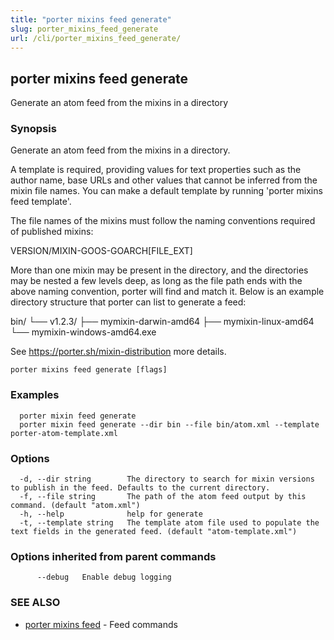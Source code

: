 ```yaml
---
title: "porter mixins feed generate"
slug: porter_mixins_feed_generate
url: /cli/porter_mixins_feed_generate/
---
```

## porter mixins feed generate

Generate an atom feed from the mixins in a directory

### Synopsis

Generate an atom feed from the mixins in a directory. 

A template is required, providing values for text properties such as the author name, base URLs and other values that cannot be inferred from the mixin file names. You can make a default template by running 'porter mixins feed template'.

The file names of the mixins must follow the naming conventions required of published mixins:

VERSION/MIXIN-GOOS-GOARCH[FILE_EXT]

More than one mixin may be present in the directory, and the directories may be nested a few levels deep, as long as the file path ends with the above naming convention, porter will find and match it. Below is an example directory structure that porter can list to generate a feed:

bin/
└── v1.2.3/
    ├── mymixin-darwin-amd64
    ├── mymixin-linux-amd64
    └── mymixin-windows-amd64.exe

See https://porter.sh/mixin-distribution more details.


```
porter mixins feed generate [flags]
```

### Examples

```
  porter mixin feed generate
  porter mixin feed generate --dir bin --file bin/atom.xml --template porter-atom-template.xml
```

### Options

```
  -d, --dir string        The directory to search for mixin versions to publish in the feed. Defaults to the current directory.
  -f, --file string       The path of the atom feed output by this command. (default "atom.xml")
  -h, --help              help for generate
  -t, --template string   The template atom file used to populate the text fields in the generated feed. (default "atom-template.xml")
```

### Options inherited from parent commands

```
      --debug   Enable debug logging
```

### SEE ALSO

* [porter mixins feed](/cli/porter_mixins_feed/)	 - Feed commands

